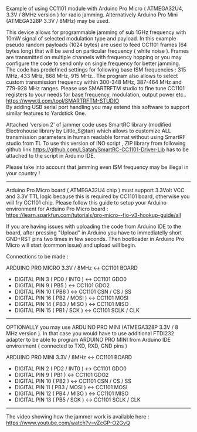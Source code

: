 Example of using CC1101 module with Arduino Pro Micro ( ATMEGA32U4, 3.3V / 8MHz version ) for radio jamming. Alternatively Arduino Pro Mini (ATMEGA328P 3.3V / 8MHz) may be used.

This device allows for programmable jamming of sub 1GHz frequency with 10mW signal of selected modulation type and payload.
In this example pseudo random payloads (1024 bytes) are used to feed CC1101 frames (64 bytes long)  that will be send on particular frequency ( white noise ).
Frames are transmitted on multiple channels with frequency hopping or you may configure the code to send only on single frequency for better jamming.
The code has predefined settings for following base ISM  frequencies : 315 MHz, 433 MHz, 868 MHz, 915 MHz.. The program also allows to select custom transmission frequency within 300-348 MHz, 387-464 MHz and 779-928 MHz ranges. Please use SMARTRFTM studio to fine tune CC1101 registers to your needs for base frequency, modulation, output power etc.. https://www.ti.com/tool/SMARTRFTM-STUDIO  
By adding USB serial port handling you may extend this software to support similar features to Yardstick One.

Attached 'version 2' of jammer code uses SmartRC library (modified Electrohouse library by Little_S@tan) which allows to customize ALL transmission parameters in human readable format without using SmartRF studio from TI. To use this version of INO script , ZIP library from following github link https://github.com/LSatan/SmartRC-CC1101-Driver-Lib  has to be attached to the script in Arduino IDE.

Please take into account that jamming even ISM frequency may be illegal in your country !

---

Arduino Pro Micro board ( ATMEGA32U4 chip ) must support 3.3Volt VCC and 3.3V TTL logic because this is required by CC1101 board, otherwise you will fry CC1101 chip.
Please follow this guide to setup your Arduino environment for Arduino Pro Micro board : https://learn.sparkfun.com/tutorials/pro-micro--fio-v3-hookup-guide/all

If you are having issues with uploading the code from Arduino IDE to the board, after pressing "Upload" in Arduino you have to immediatelly short GND+RST pins two times in few seconds. Then bootloader in Arduino Pro Micro will start (common issue) and upload will begin.

Connections to be made :

ARDUINO PRO MICRO 3.3V / 8MHz <-> CC1101 BOARD
- DIGITAL PIN 3  ( PD0 / INT0 ) <-> CC1101 GDO0
- DIGITAL PIN 9  ( PB5 )        <-> CC1101 GDO2
- DIGITAL PIN 10 ( PB6 )        <-> CC1101 CSN / CS / SS
- DIGITAL PIN 16 ( PB2 / MOSI ) <-> CC1101 MOSI
- DIGITAL PIN 14 ( PB3 / MISO ) <-> CC1101 MISO
- DIGITAL PIN 15 ( PB1 / SCK )  <-> CC1101 SCLK / CLK 

---

OPTIONALLY you may use ARDUINO PRO MINI (ATMEGA328P  3.3V / 8 MHz version ). In that case you would have to use additional FTDI232 adapter to be able to program ARDUINO PRO MINI from Arduino IDE environment ( connected to TXD, RXD, GND pins )

ARDUINO PRO MINI 3.3V / 8MHz <-> CC1101 BOARD
- DIGITAL PIN 2  ( PD2 / INT0 ) <-> CC1101 GDO0
- DIGITAL PIN 9  ( PB1 )        <-> CC1101 GDO2
- DIGITAL PIN 10 ( PB2 )        <-> CC1101 CSN / CS / SS
- DIGITAL PIN 11 ( PB3 / MOSI ) <-> CC1101 MOSI
- DIGITAL PIN 12 ( PB4 / MISO ) <-> CC1101 MISO
- DIGITAL PIN 13 ( PB5 / SCK )  <-> CC1101 SCLK / CLK 

---

The video showing how the jammer work is available here : https://www.youtube.com/watch?v=vZcGP-O2GvQ
